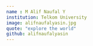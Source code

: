 ```yaml
---
name : M Alif Naufal Y
institution: Telkom University
image: alifnaufalyasin.jpg
quote: "explore the world"
github: alifnaufalyasin
---
```


